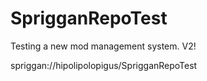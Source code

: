 SprigganRepoTest
================

Testing a new mod management system. V2!

spriggan://hipolipolopigus/SprigganRepoTest
